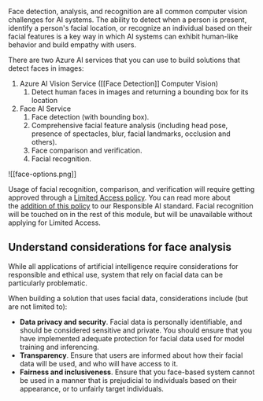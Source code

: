 Face detection, analysis, and recognition are all common computer vision challenges for AI systems. The ability to detect when a person is present, identify a person's facial location, or recognize an individual based on their facial features is a key way in which AI systems can exhibit human-like behavior and build empathy with users.

There are two Azure AI services that you can use to build solutions that detect faces in images:

1. Azure AI Vision Service ([[Face Detection]] Computer Vision)
    1. Detect human faces in images and returning a bounding box for its location
2. Face AI Service
    1. Face detection (with bounding box).
    2. Comprehensive facial feature analysis (including head pose, presence of spectacles, blur, facial landmarks, occlusion and others).
    3. Face comparison and verification.
    4. Facial recognition.

![[face-options.png]]

Usage of facial recognition, comparison, and verification will require getting approved through a [Limited Access policy](https://aka.ms/cog-services-limited-access). You can read more about the [addition of this policy](https://azure.microsoft.com/blog/responsible-ai-investments-and-safeguards-for-facial-recognition/) to our Responsible AI standard. Facial recognition will be touched on in the rest of this module, but will be unavailable without applying for Limited Access.

## Understand considerations for face analysis

While all applications of artificial intelligence require considerations for responsible and ethical use, system that rely on facial data can be particularly problematic.

When building a solution that uses facial data, considerations include (but are not limited to):

-   **Data privacy and security**. Facial data is personally identifiable, and should be considered sensitive and private. You should ensure that you have implemented adequate protection for facial data used for model training and inferencing.
-   **Transparency**. Ensure that users are informed about how their facial data will be used, and who will have access to it.
-   **Fairness and inclusiveness**. Ensure that you face-based system cannot be used in a manner that is prejudicial to individuals based on their appearance, or to unfairly target individuals.
